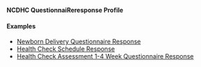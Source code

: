 **NCDHC QuestionnaiReresponse Profile**





#### Examples

- [Newborn Delivery Questionnaire Response](ncdhc-questionnaireresponse-nbdelivery-example.html)
- [Health Check Schedule Response](ncdhc-questionnaireresponse-hca-schedule-nsw-example.html)
- [Health Check Assessment 1-4 Week Questionnaire Response](ncdhc-questionnaireresponse-hca1-4wk-example.html)

